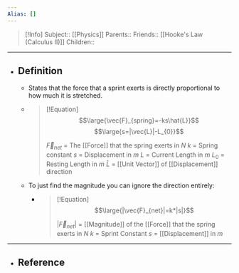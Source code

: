 ```yaml
---
Alias: []
---
```

> [!Info]
> Subject:: [[Physics]]
> Parents:: 
> Friends:: [[Hooke's Law (Calculus II)]]
> Children:: 
---
- ## Definition
	- States that the force that a sprint exerts is directly proportional to how much it is stretched.
	- > [!Equation]
	  > $$\large{\vec{F}_{spring}=-ks\hat{L}}$$
	  >$$\large{s=|\vec{L}|-L_{0}}$$
	  >
	  >$\vec{F}_{net}$ = The [[Force]] that the spring exerts in $N$
	  >$k$ = Spring constant
	  >$s$ = Displacement in $m$
	  >$L$ = Current Length in $m$
	  >$L_{0}$ = Resting Length in $m$
	  >$\hat{L}$ = [[Unit Vector]] of [[Displacement]] direction
	- To just find the magnitude you can ignore the direction entirely:
		- > [!Equation]
		  > $$\large{|\vec{F}_{net}|=k*|s|}$$
		  > 
		  > $|\vec{F}_{net}|$ = [[Magnitude]] of the [[Force]] that the spring exerts in $N$
		  > $k$ = Sprint Constant
		  > $s$ = [[Displacement]] in $m$
---
- ## Reference